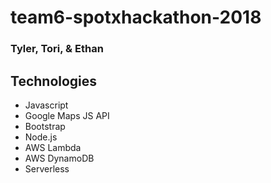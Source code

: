 # team6-spotxhackathon-2018
### Tyler, Tori, & Ethan

## Technologies
* Javascript
* Google Maps JS API
* Bootstrap
* Node.js
* AWS Lambda
* AWS DynamoDB
* Serverless

